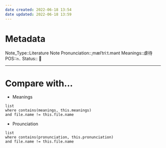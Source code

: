 ```yaml
---
date created: 2022-06-18 13:54
date updated: 2022-06-18 13:59
---
```


# Metadata

Note_Type::Literature Note
Pronunciation::ˌmælˈtriːt.mənt
Meanings::虐待
POS::`n.`
Status:: 👶

---

# Compare with...

- Meanings

```dataview
list
where contains(meanings, this.meanings)
and file.name != this.file.name
```

- Prounciation

```dataview
list
where contains(pronunciation, this.pronunciation)
and file.name != this.file.name
```
